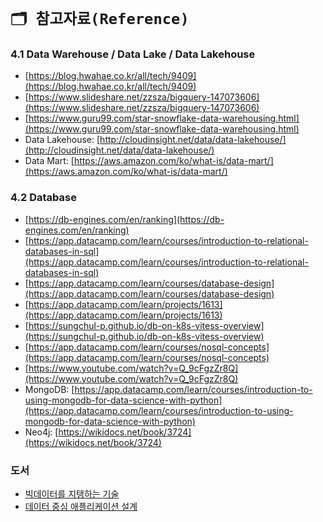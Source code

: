 # `🗂️ 참고자료(Reference)`


### 4.1 Data Warehouse / Data Lake / Data Lakehouse
- [https://blog.hwahae.co.kr/all/tech/9409](https://blog.hwahae.co.kr/all/tech/9409)
- [https://www.slideshare.net/zzsza/bigquery-147073606](https://www.slideshare.net/zzsza/bigquery-147073606)
- [https://www.guru99.com/star-snowflake-data-warehousing.html](https://www.guru99.com/star-snowflake-data-warehousing.html)
- Data Lakehouse: [http://cloudinsight.net/data/data-lakehouse/](http://cloudinsight.net/data/data-lakehouse/)
- Data Mart: [https://aws.amazon.com/ko/what-is/data-mart/](https://aws.amazon.com/ko/what-is/data-mart/)

### 4.2 Database
- [https://db-engines.com/en/ranking](https://db-engines.com/en/ranking)
- [https://app.datacamp.com/learn/courses/introduction-to-relational-databases-in-sql](https://app.datacamp.com/learn/courses/introduction-to-relational-databases-in-sql)
- [https://app.datacamp.com/learn/courses/database-design](https://app.datacamp.com/learn/courses/database-design)
- [https://app.datacamp.com/learn/projects/1613](https://app.datacamp.com/learn/projects/1613)
- [https://sungchul-p.github.io/db-on-k8s-vitess-overview](https://sungchul-p.github.io/db-on-k8s-vitess-overview)
- [https://app.datacamp.com/learn/courses/nosql-concepts](https://app.datacamp.com/learn/courses/nosql-concepts)
- [https://www.youtube.com/watch?v=Q_9cFgzZr8Q](https://www.youtube.com/watch?v=Q_9cFgzZr8Q)
- MongoDB: [https://app.datacamp.com/learn/courses/introduction-to-using-mongodb-for-data-science-with-python](https://app.datacamp.com/learn/courses/introduction-to-using-mongodb-for-data-science-with-python)
- Neo4j: [https://wikidocs.net/book/3724](https://wikidocs.net/book/3724)

### 도서
- [빅데이터를 지탱하는 기술](https://search.shopping.naver.com/book/catalog/32441632131?cat_id=50010586&frm=PBOKPRO&query=%EB%B9%85%EB%8D%B0%EC%9D%B4%ED%84%B0%EB%A5%BC+%EC%A7%80%ED%83%B1%ED%95%98%EB%8A%94+%EA%B8%B0%EC%88%A0&NaPm=ct%3Dlke7osco%7Cci%3D193a2eedb61d19ef296a4a52def98eeddd081de4%7Ctr%3Dboknx%7Csn%3D95694%7Chk%3D879abc7fed44ccc0f5574cb0f8d5bd34aa4f88f2)
- [데이터 중심 애플리케이션 설계](https://search.shopping.naver.com/book/catalog/32466573690?cat_id=50010586&frm=PBOKPRO&query=%EB%8D%B0%EC%9D%B4%ED%84%B0+%EC%A4%91%EC%8B%AC+%EC%95%A0%ED%94%8C%EB%A6%AC%EC%BC%80%EC%9D%B4%EC%85%98+%EC%84%A4%EA%B3%84&NaPm=ct%3Dlke7p5gw%7Cci%3Da3ea6fa3ac3d6b1949f4f5de9d66620ec82f2e37%7Ctr%3Dboknx%7Csn%3D95694%7Chk%3Dfbd34bd6c6b75e0e1e814117585664c6f1d752a1)


<script src="https://utteranc.es/client.js"
        repo="Pseudo-Lab/data-engineering-for-everybody"
        issue-term="pathname"
        label="comments"
        theme="preferred-color-scheme"
        crossorigin="anonymous"
        async>
</script>